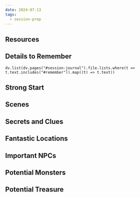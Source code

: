 ```yaml
---
date: 2024-07-13
tags:
  - session-prep
---
```

## Resources


## Details to Remember
```dataviewjs
dv.list(dv.pages("#session-journal").file.lists.where(t => t.text.includes("#remember")).map((t) => t.text))
```

## Strong Start  


## Scenes  


## Secrets and Clues  


## Fantastic Locations  


## Important NPCs  


## Potential Monsters  


## Potential Treasure  
